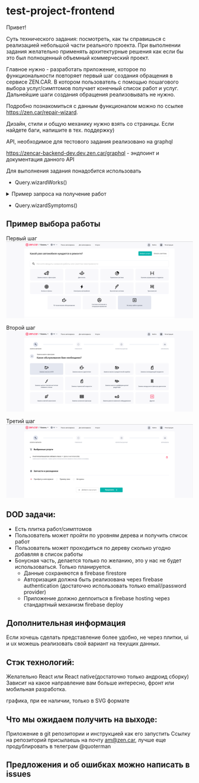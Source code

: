 # test-project-frontend

Привет!

Суть технического задания: посмотреть, как ты справишься с реализацией небольшой части реального проекта.
При выполнении задания желательно применять архитектурные решения как если бы это был полноценный объемный коммерческий проект.

Главное нужно - разработать приложение, которое по функциональности повторяет первый шаг создания обращения в сервисе ZEN.CAR.
В котором пользователь с помощью пошагового выбора услуг/симптомов получает конечный список работ и услуг.
Дальнейшие шаги создания обращения реализовывать не нужно.

Подробно познакомиться с данным функционалом можно по ссылке https://zen.car/repair-wizard.

Дизайн, стили и общую механику нужно взять со страницы. Если найдете баги, напишите в тех. поддержку)

API, необходимое для тестового задания реализовано на graphql

https://zencar-backend-dev.dev.zen.car/graphql - эндпоинт и документация данного API


Для выполнения задания понадобится использовать
- Query.wizardWorks()
<details><summary>Пример запроса на получение работ</summary>
<p>

```graphql
query {
  wizardWorks(where: {}, order: { orderIndex: asc }) {
    id
    parentId
    name
    question
    other
    vehicleWorks {
      id
      name
      action
      group {
        id
        parentId
        name
        parent {
          id
          name
          parent {
            id
            name
          }
        }
        createdAt
        updatedAt
      }
      createdAt
      updatedAt
    }
    image {
      id
      objectId
      objectType
      objectProperty
      filename
      mimetype
      encoding
      file {
        url
        path
      }
    }
    orderIndex
    createdAt
    updatedAt
    children(order: { orderIndex: asc }) {
      id
      parentId
      name
      question
      other
      vehicleWorks {
        id
        name
        action
        group {
          id
          parentId
          name
          parent {
            id
            name
            parent {
              id
              name
            }
          }
          createdAt
          updatedAt
        }
        createdAt
        updatedAt
      }
      image {
        id
        objectId
        objectType
        objectProperty
        filename
        mimetype
        encoding
        file {
          url
          path
        }
      }
      orderIndex
      createdAt
      updatedAt
      children(order: { orderIndex: asc }) {
        id
        parentId
        name
        question
        other
        vehicleWorks {
          id
          name
          action
          group {
            id
            parentId
            name
            parent {
              id
              name
              parent {
                id
                name
              }
            }
            createdAt
            updatedAt
          }
          createdAt
          updatedAt
        }
        image {
          id
          objectId
          objectType
          objectProperty
          filename
          mimetype
          encoding
          file {
            url
            path
          }
        }
        orderIndex
        createdAt
        updatedAt
        children(order: { orderIndex: asc }) {
          id
          parentId
          name
          question
          other
          vehicleWorks {
            id
            name
            action
            group {
              id
              parentId
              name
              parent {
                id
                name
                parent {
                  id
                  name
                }
              }
              createdAt
              updatedAt
            }
            createdAt
            updatedAt
          }
          image {
            id
            objectId
            objectType
            objectProperty
            filename
            mimetype
            encoding
            file {
              url
              path
            }
          }
          orderIndex
          createdAt
          updatedAt
          children(order: { orderIndex: asc }) {
            id
            parentId
            name
            question
            other
            vehicleWorks {
              id
              name
              action
              group {
                id
                parentId
                name
                parent {
                  id
                  name
                  parent {
                    id
                    name
                  }
                }
                createdAt
                updatedAt
              }
              createdAt
              updatedAt
            }
            image {
              id
              objectId
              objectType
              objectProperty
              filename
              mimetype
              encoding
              file {
                url
                path
              }
            }
            orderIndex
            createdAt
            updatedAt
          }
        }
      }
    }
  }
}

```

</p>
</details>

- Query.wizardSymptoms()


## Пример выбора работы
Первый шаг
![плитка групп работ](./image/image1.png)

Второй шаг
![плитка групп работ](./image/image2.png)

Третий шаг
![плитка групп работ](./image/image3.png)



## DOD задачи:
- Есть плитка работ/симптомов
- Пользователь может пройти по уровням дерева и получить список работ
- Пользователь может проходиться по дереву сколько угодно добавляя в список работы
- Бонусная часть, делается только по желанию, это у нас не будет использоваться. Только планируется.
    - Данные сохраняются в firebase firestore
    - Авторизация должна быть реализована через firebase authentication (достаточно использовать только email/password provider)
    - Приложение должно деплоиться в firebase hosting через стандартный механизм firebase deploy


## Дополнительная информация
Если хочешь сделать представление более удобно, не через плитки, ui и ux можешь реализовать свой вариант на текущих данных.

## Стэк технологий:

Желательно React или React native(достаточно только андроид сборку)
Зависит на какое направление вам больше интересно, фронт или мобильная разработка.


графика, при ее наличии, только в SVG формате

## Что мы ожидаем получить на выходе:
Приложение в git репозитории и инструкцией как его запустить
Ссылку на репозиторий присылаешь на почту am@zen.car, лучше еще продублировать в телеграм @quoterman

## Предложения и об ошибках можно написать в issues




